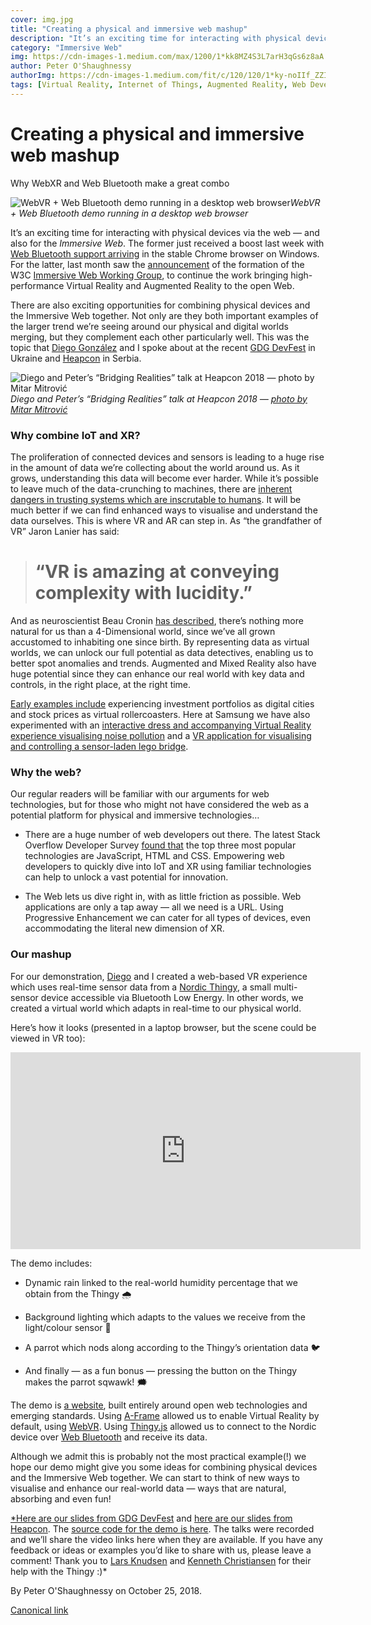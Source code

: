 ```yaml
---
cover: img.jpg
title: "Creating a physical and immersive web mashup"
description: "It’s an exciting time for interacting with physical devices via the web — and also for the Immersive Web. The former just received a boost last week with Web Bluetooth support arriving in the stable Chrome browser on Windows. For the latter, last month saw the announcement of the formation of the W3C Immersive Web Working Group, to continue the work bringing high-performance Virtual Reality and Augmented Reality to the open Web."
category: "Immersive Web"
img: https://cdn-images-1.medium.com/max/1200/1*kk8MZ4S3L7arH3qGs6z8aA.png
author: Peter O'Shaughnessy
authorImg: https://cdn-images-1.medium.com/fit/c/120/120/1*ky-noIIf_ZZIoGDsvfW3AA.jpeg
tags: [Virtual Reality, Internet of Things, Augmented Reality, Web Development, Bluetooth]
---
```


# Creating a physical and immersive web mashup

Why WebXR and Web Bluetooth make a great combo

![WebVR + Web Bluetooth demo running in a desktop web browser](https://cdn-images-1.medium.com/max/5116/1*kk8MZ4S3L7arH3qGs6z8aA.png)*WebVR + Web Bluetooth demo running in a desktop web browser*

It’s an exciting time for interacting with physical devices via the web — and also for the *Immersive Web*. The former just received a boost last week with [Web Bluetooth support arriving](https://developers.google.com/web/updates/2018/10/nic70) in the stable Chrome browser on Windows. For the latter, last month saw the [announcement](https://www.w3.org/blog/2018/09/announcing-the-immersive-web-working-group/) of the formation of the W3C [Immersive Web Working Group](https://www.w3.org/immersive-web/), to continue the work bringing high-performance Virtual Reality and Augmented Reality to the open Web.

There are also exciting opportunities for combining physical devices and the Immersive Web together. Not only are they both important examples of the larger trend we’re seeing around our physical and digital worlds merging, but they complement each other particularly well. This was the topic that [Diego González](undefined) and I spoke about at the recent [GDG DevFest](https://devfest.gdg.org.ua/) in Ukraine and [Heapcon](https://heapcon.io/) in Serbia.

![Diego and Peter’s “Bridging Realities” talk at Heapcon 2018 — [photo by Mitar Mitrović](https://www.facebook.com/media/set/?set=ms.c.eJxll1muWDEIQ3dUMZlh~%3Bxur7qtU6Z38WgQCwYa4ubStug3rWv3x~%3B0huPMj6b~_TKgJQnTlUfbZqxahM2vg5ENkTi4EcaIhU41fYbkdkU8zreeUWb7kKsTu~%3BfniMWsaJYn2tmujc4tSd4PhGJFk4dYsnSeMM7IG7VDmSBRDhjdRuQqoNnt0H0OtZHmUQW1XCvhudN2rA~_dWH7IOyoeFgw9vTPNW2CNlG0uWBnRj9~_kkj0U8Nm7hHG3AM1DMGzrMFTRfayztNkCjszsoqeJ3jDPXiOMdiU4c5ezjeVszNv6UeJHvOMJAK~_y2bIi76iZ97QRqy8HjZpgnk1M6WS~%3BOTJOi~%3B9jJGVVrzPGD1P0rMb1cYfHbOkkqyIzD38Gqpo~_sOvpYbPo4czRDJERFTjLM6vOOqPMJs~_RUJHxQTr3Gnk16LOsdS6aGvaUCGjxVPfIIQNZpNic~_mZsyB6RZujAlQ4TlXxlC~%3B6x63JwVHQM3kaNaxhOHOniiramemJrzNi7npecJqIinU2UUXtyJ0yZpF3ZErxPu5UyHlsLBhLHXx3bgXxTMYM9moNOKj0BzFHJ1SSO3lOz~_SgaqoeP6h8Hjuzhm9aQ4UssyPSSwST~_lvhUPk6Y6YS7~%3Bywu4JvUU~_vVpvx1OOnqTbV7NVqsqm6UbFc6liV8z6l5Qses7C38sN3T0avNShJjvHO~%3BmThA37VJm2WHKxazKZ65nKJ22k6p3BOsH92niyaue~_zWd3jeeuIvNzhjp3Obacs6SePanPs5~%3BSaJ9PHZp8sDkiGMXo8eRk3zwz~_AvKZuWncLjKpfmncx9KfmXvLvDbZmcmNMY91znS8oOLpseO8qHXEUj6Isar1RP8EgR1eT3S~_uyyodb3JU2TBt~_5wOnDLraL6~%3BXw5UFUyTsbKq4PRa5C7kpuDwo~%3BR~_b~%3B4vmS0YY99lANSZNNXMti4qIf3ZNHTzHToWXqyaPSq9ERP~%3BmHls7wzt0oV2f19XXDq0R~%3B52~%3BPUXjkV8mdYIosn~_tcuZBM7KpNVVeKVNdz09Gy5~_r7Z8MO~%3Bp~%3Bhbl~%3BjLlo7Kr33e66h~_Gv7jNMmK3b~%3B~%3B8l~%3BQjPDp.bps.a.10155865491116485&type=1&__tn__=HH-R)](https://cdn-images-1.medium.com/max/4000/1*rdt0XlynRgrW8AznADJcTA.jpeg)*Diego and Peter’s “Bridging Realities” talk at Heapcon 2018 — [photo by Mitar Mitrović](https://www.facebook.com/media/set/?set=ms.c.eJxll1muWDEIQ3dUMZlh~%3Bxur7qtU6Z38WgQCwYa4ubStug3rWv3x~%3B0huPMj6b~_TKgJQnTlUfbZqxahM2vg5ENkTi4EcaIhU41fYbkdkU8zreeUWb7kKsTu~%3BfniMWsaJYn2tmujc4tSd4PhGJFk4dYsnSeMM7IG7VDmSBRDhjdRuQqoNnt0H0OtZHmUQW1XCvhudN2rA~_dWH7IOyoeFgw9vTPNW2CNlG0uWBnRj9~_kkj0U8Nm7hHG3AM1DMGzrMFTRfayztNkCjszsoqeJ3jDPXiOMdiU4c5ezjeVszNv6UeJHvOMJAK~_y2bIi76iZ97QRqy8HjZpgnk1M6WS~%3BOTJOi~%3B9jJGVVrzPGD1P0rMb1cYfHbOkkqyIzD38Gqpo~_sOvpYbPo4czRDJERFTjLM6vOOqPMJs~_RUJHxQTr3Gnk16LOsdS6aGvaUCGjxVPfIIQNZpNic~_mZsyB6RZujAlQ4TlXxlC~%3B6x63JwVHQM3kaNaxhOHOniiramemJrzNi7npecJqIinU2UUXtyJ0yZpF3ZErxPu5UyHlsLBhLHXx3bgXxTMYM9moNOKj0BzFHJ1SSO3lOz~_SgaqoeP6h8Hjuzhm9aQ4UssyPSSwST~_lvhUPk6Y6YS7~%3Bywu4JvUU~_vVpvx1OOnqTbV7NVqsqm6UbFc6liV8z6l5Qses7C38sN3T0avNShJjvHO~%3BmThA37VJm2WHKxazKZ65nKJ22k6p3BOsH92niyaue~_zWd3jeeuIvNzhjp3Obacs6SePanPs5~%3BSaJ9PHZp8sDkiGMXo8eRk3zwz~_AvKZuWncLjKpfmncx9KfmXvLvDbZmcmNMY91znS8oOLpseO8qHXEUj6Isar1RP8EgR1eT3S~_uyyodb3JU2TBt~_5wOnDLraL6~%3BXw5UFUyTsbKq4PRa5C7kpuDwo~%3BR~_b~%3B4vmS0YY99lANSZNNXMti4qIf3ZNHTzHToWXqyaPSq9ERP~%3BmHls7wzt0oV2f19XXDq0R~%3B52~%3BPUXjkV8mdYIosn~_tcuZBM7KpNVVeKVNdz09Gy5~_r7Z8MO~%3Bp~%3Bhbl~%3BjLlo7Kr33e66h~_Gv7jNMmK3b~%3B~%3B8l~%3BQjPDp.bps.a.10155865491116485&type=1&__tn__=HH-R)*

### Why combine IoT and XR?

The proliferation of connected devices and sensors is leading to a huge rise in the amount of data we’re collecting about the world around us. As it grows, understanding this data will become ever harder. While it’s possible to leave much of the data-crunching to machines, there are [inherent dangers in trusting systems which are inscrutable to humans](https://youtu.be/ajGX7odA87k). It will be much better if we can find enhanced ways to visualise and understand the data ourselves. This is where VR and AR can step in. As “the grandfather of VR” Jaron Lanier has said:
> # “VR is amazing at conveying complexity with lucidity.”

And as neuroscientist Beau Cronin [has described](https://medium.com/@beaucronin/the-oculus-rift-is-an-applied-neuroscience-powerhouse-512e3213f055), there’s nothing more natural for us than a 4-Dimensional world, since we’ve all grown accustomed to inhabiting one since birth. By representing data as virtual worlds, we can unlock our full potential as data detectives, enabling us to better spot anomalies and trends. Augmented and Mixed Reality also have huge potential since they can enhance our real world with key data and controls, in the right place, at the right time.

[Early examples include](https://peteroshaughnessy.com/posts/how-immersive-computing-can-help-solve-our-big-data-explosion/) experiencing investment portfolios as digital cities and stock prices as virtual rollercoasters. Here at Samsung we have also experimented with an [interactive dress and accompanying Virtual Reality experience visualising noise pollution](https://medium.com/samsung-internet-dev/look-forward-fashion-tech-b47a946ebcd1) and a [VR application for visualising and controlling a sensor-laden lego bridge](https://www.artik.io/blog/2017/08/samsung-artik-vmworld-2017/).

### Why the web?

Our regular readers will be familiar with our arguments for web technologies, but for those who might not have considered the web as a potential platform for physical and immersive technologies…

* There are a huge number of web developers out there. The latest Stack Overflow Developer Survey [found that](https://insights.stackoverflow.com/survey/2018/#technology) the top three most popular technologies are JavaScript, HTML and CSS. Empowering web developers to quickly dive into IoT and XR using familiar technologies can help to unlock a vast potential for innovation.

* The Web lets us dive right in, with as little friction as possible. Web applications are only a tap away — all we need is a URL. Using Progressive Enhancement we can cater for all types of devices, even accommodating the literal new dimension of XR.

### Our mashup

For our demonstration, [Diego](undefined) and I created a web-based VR experience which uses real-time sensor data from a [Nordic Thingy](https://www.nordicsemi.com/eng/Products/Nordic-Thingy-52), a small multi-sensor device accessible via Bluetooth Low Energy. In other words, we created a virtual world which adapts in real-time to our physical world.

Here’s how it looks (presented in a laptop browser, but the scene could be viewed in VR too):

<center><iframe width="560" height="315" src="https://www.youtube.com/embed/7_ez5X-_-lM" frameborder="0" allowfullscreen></iframe></center>

The demo includes:

* Dynamic rain linked to the real-world humidity percentage that we obtain from the Thingy 🌧️

* Background lighting which adapts to the values we receive from the light/colour sensor 🔦

* A parrot which nods along according to the Thingy’s orientation data 🐦

* And finally — as a fun bonus — pressing the button on the Thingy makes the parrot sqwawk! 🗯️

The demo is [a website](https://diekus.com/webxr-bt/aframe/), built entirely around open web technologies and emerging standards. Using [A-Frame](https://aframe.io/) allowed us to enable Virtual Reality by default, using [WebVR](https://developer.mozilla.org/en-US/docs/Web/API/WebVR_API). Using [Thingy.js](https://github.com/NordicPlayground/Nordic-Thingy52-Thingyjs) allowed us to connect to the Nordic device over [Web Bluetooth](https://developer.mozilla.org/en-US/docs/Web/API/Web_Bluetooth_API) and receive its data.

Although we admit this is probably not the most practical example(!) we hope our demo might give you some ideas for combining physical devices and the Immersive Web together. We can start to think of new ways to visualise and enhance our real-world data — ways that are natural, absorbing and even fun!

[*Here are our slides from GDG DevFest](https://www.slideshare.net/secret/JogKDKMRbFFQOM) and [here are our slides from Heapcon](https://www.slideshare.net/secret/cIybseMqmYvFzO). The [source code for the demo is here](https://github.com/diekus/webxr-bt). The talks were recorded and we’ll share the video links here when they are available. If you have any feedback or ideas or examples you’d like to share with us, please leave a comment! Thank you to [Lars Knudsen](undefined) and [Kenneth Christiansen](undefined) for their help with the Thingy :)*



By Peter O'Shaughnessy on October 25, 2018.

[Canonical link](https://medium.com/samsung-internet-dev/creating-a-physical-and-immersive-web-mashup-b5418f14b982)

